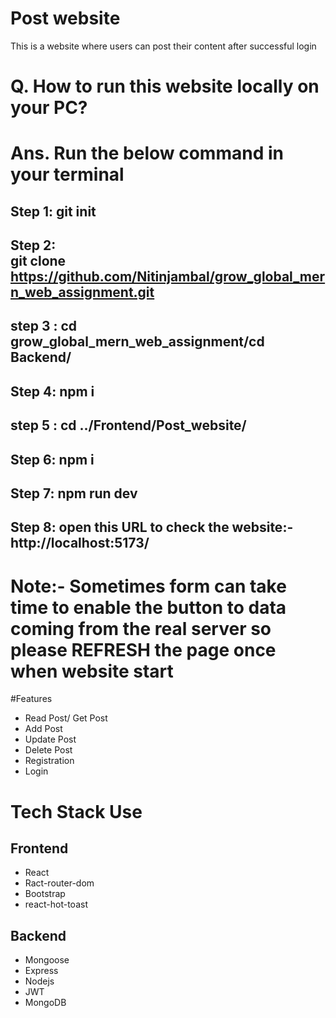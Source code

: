 # Post website
 This is a website where users can post their content after successful login

# Q. How to run this website locally on your PC?
 # Ans. Run the below command in your terminal 

## Step 1:   git init  
## Step 2:  </br>   git clone https://github.com/Nitinjambal/grow_global_mern_web_assignment.git   
## step 3 :    cd grow_global_mern_web_assignment/cd Backend/
## Step 4:   npm i
## step 5 :  cd ../Frontend/Post_website/
## Step 6:  npm i
## Step 7:   npm run dev
## Step 8: open this URL to check the website:-  http://localhost:5173/

# Note:- Sometimes form can take time to enable the button to data coming from the real server so please REFRESH the page once when website start

#Features
* Read Post/ Get Post
* Add Post
* Update Post
* Delete Post
* Registration
* Login

# Tech Stack Use
## Frontend
* React
* Ract-router-dom
* Bootstrap
* react-hot-toast

## Backend
* Mongoose
* Express
* Nodejs
* JWT
* MongoDB




